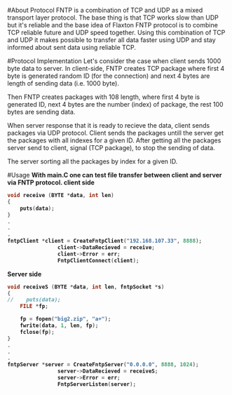 #About Protocol
FNTP is a combination of TCP and UDP as a mixed transport layer protocol. The base  thing is that TCP works slow than UDP but it's reliable and the base idea of Flaxton FNTP protocol is to combine TCP reliable future and UDP speed together.
Using this combination of TCP and UDP it makes possible to transfer all data faster using UDP and stay informed about sent data using reliable TCP.

#Protocol Implementation
 Let's consider the case when client sends 1000 byte data to server.
In client-side, FNTP creates TCP package where first 4 byte is generated random ID (for the connection) and next 4 bytes are length of sending data (i.e. 1000 byte). 
 
Then FNTP creates  packages with 108 length, where first 4 byte is generated ID, next 4 bytes are the number (index) of package, the rest 100 bytes are sending data.

When server response that it is ready to recieve the data, client sends packages via UDP protocol. Client sends the packages untill the server get the packages with all indexes for a given ID. After getting all the packages server send to client, signal (TCP package), to stop the sending of data. 

 The server sorting all the packages by index for a given ID.


#Usage 
<b>With main.C one can test file transfer between client and server via FNTP protocol.<b>
<b>client side</b>
```c
void receive (BYTE *data, int len)
{
    puts(data);
}
.
.
.
fntpClient *client = CreateFntpClient("192.168.107.33", 8888);
                client->DataRecieved = receive;
                client->Error = err;
                FntpClientConnect(client);
```

<b>Server side</b>
```c
void receiveS (BYTE *data, int len, fntpSocket *s)
{
//    puts(data);
    FILE *fp;

    fp = fopen("big2.zip", "a+");
    fwrite(data, 1, len, fp);
    fclose(fp);
}
.
.
.
fntpServer *server = CreateFntpServer("0.0.0.0", 8888, 1024);
                server->DataRecieved = receiveS;
                server->Error = err;
                FntpServerListen(server);
```


